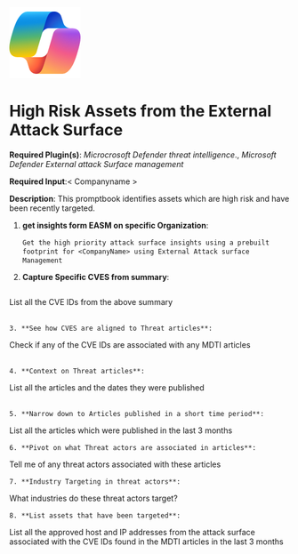 ![Security CoPilot Logo](https://github.com/Azure/Copilot-For-Security/blob/main/Images/ic_fluent_copilot_64_64%402x.png)
# High Risk Assets from the External Attack Surface 

**Required Plugin(s)**: *Microcrosoft Defender threat intelligence*., *Microsoft Defender External attack Surface management*

**Required Input**:< Companyname >

**Description**: This promptbook identifies assets which are high risk and have been recently targeted.

1. **get insights form EASM on specific Organization**:
   ```
   Get the high priority attack surface insights using a prebuilt footprint for <CompanyName> using External Attack surface Management
   ```

2. **Capture Specific CVES from summary**:
   ```
  List all the CVE IDs from the above summary
   ```

3. **See how CVES are aligned to Threat articles**:
   ```
   Check if any of the CVE IDs are associated with any MDTI articles
   ```

4. **Context on Threat articles**:
   ```
   List all the articles and the dates they were published
   ```

5. **Narrow down to Articles published in a short time period**:
   ```
   List all the articles which were published in the last 3 months
   ```
6. **Pivot on what Threat actors are associated in articles**:
   ```
   Tell me of any threat actors associated with these articles
   ```
7. **Industry Targeting in threat actors**:
   ```
   What industries do these threat actors target?
   ```
8. **List assets that have been targeted**:
   ```
   List all the approved host and IP addresses from the <CompanyName> attack surface associated with the CVE IDs found in the MDTI articles in the last 3 months
   ```



